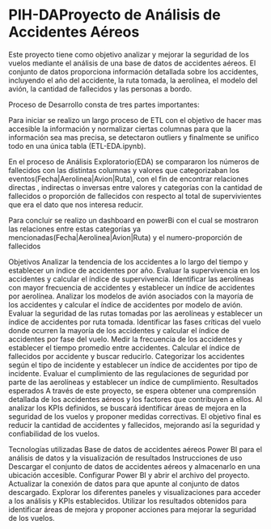 # PIH-DAProyecto de Análisis de Accidentes Aéreos
Este proyecto tiene como objetivo analizar y mejorar la seguridad de los vuelos mediante el análisis de una base de datos de accidentes aéreos. El conjunto de datos proporciona información detallada sobre los accidentes, incluyendo el año del accidente, la ruta tomada, la aerolínea, el modelo del avión, la cantidad de fallecidos y las personas a bordo.

Proceso de Desarrollo consta de tres partes importantes:

Para iniciar se realizo un largo proceso de ETL con el objetivo de hacer mas accesible la información y normalizar ciertas columnas para que la información sea mas precisa, se detectaron outliers y finalmente se unifico todo en una única tabla (ETL-EDA.ipynb).

En el proceso de Análisis Exploratorio(EDA) se compararon los números de fallecidos con las distintas columnas y valores que categorizaban los eventos(Fecha|Aerolinea|Avion|Ruta), con el fin de encontrar relaciones directas , indirectas o inversas entre valores y categorías con la cantidad de fallecidos o proporción de fallecidos  con respecto al total de supervivientes que era el dato que nos interesa reducir.

Para concluir se realizo un dashboard en powerBi con el cual se mostraron las relaciones entre estas categorías ya mencionadas(Fecha|Aerolinea|Avion|Ruta) y el numero-proporción de fallecidos

Objetivos
Analizar la tendencia de los accidentes a lo largo del tiempo y establecer un índice de accidentes por año.
Evaluar la supervivencia en los accidentes y calcular el índice de supervivencia.
Identificar las aerolíneas con mayor frecuencia de accidentes y establecer un índice de accidentes por aerolínea.
Analizar los modelos de avión asociados con la mayoría de los accidentes y calcular el índice de accidentes por modelo de avión.
Evaluar la seguridad de las rutas tomadas por las aerolíneas y establecer un índice de accidentes por ruta tomada.
Identificar las fases críticas del vuelo donde ocurren la mayoría de los accidentes y calcular el índice de accidentes por fase del vuelo.
Medir la frecuencia de los accidentes y establecer el tiempo promedio entre accidentes.
Calcular el índice de fallecidos por accidente y buscar reducirlo.
Categorizar los accidentes según el tipo de incidente y establecer un índice de accidentes por tipo de incidente.
Evaluar el cumplimiento de las regulaciones de seguridad por parte de las aerolíneas y establecer un índice de cumplimiento.
Resultados esperados
A través de este proyecto, se espera obtener una comprensión detallada de los accidentes aéreos y los factores que contribuyen a ellos. Al analizar los KPIs definidos, se buscará identificar áreas de mejora en la seguridad de los vuelos y proponer medidas correctivas. El objetivo final es reducir la cantidad de accidentes y fallecidos, mejorando así la seguridad y confiabilidad de los vuelos.

Tecnologías utilizadas
Base de datos de accidentes aéreos
Power BI para el análisis de datos y la visualización de resultados
Instrucciones de uso
Descargar el conjunto de datos de accidentes aéreos y almacenarlo en una ubicación accesible.
Configurar Power BI y abrir el archivo del proyecto.
Actualizar la conexión de datos para que apunte al conjunto de datos descargado.
Explorar los diferentes paneles y visualizaciones para acceder a los análisis y KPIs establecidos.
Utilizar los resultados obtenidos para identificar áreas de mejora y proponer acciones para mejorar la seguridad de los vuelos.
